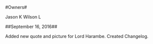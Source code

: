 #Owners#

Jason K
Wilson L

##September 16, 2016##

Added new quote and picture for Lord Harambe.
Created Changelog.
